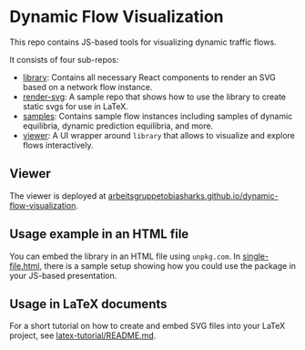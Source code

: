 # Dynamic Flow Visualization

This repo contains JS-based tools for visualizing dynamic traffic flows.

It consists of four sub-repos:

- [library](./library): Contains all necessary React components to render an SVG based on a network flow instance.
- [render-svg](./render-svg): A sample repo that shows how to use the library to create static svgs for use in LaTeX.
- [samples](./samples): Contains sample flow instances including samples of dynamic equilibria, dynamic prediction equilibria, and more.
- [viewer](./viewer): A UI wrapper around `library` that allows to visualize and explore flows interactively.

## Viewer

The viewer is deployed at [arbeitsgruppetobiasharks.github.io/dynamic-flow-visualization](https://arbeitsgruppetobiasharks.github.io/dynamic-flow-visualization).

## Usage example in an HTML file

You can embed the library in an HTML file using `unpkg.com`.
In [single-file.html](./single-file.html), there is a sample setup showing how you could use the package in your JS-based presentation.

## Usage in LaTeX documents

For a short tutorial on how to create and embed SVG files into your LaTeX project, see [latex-tutorial/README.md](latex-tutorial/README.md).
